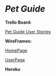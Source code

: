 # ***Pet Guide***























**Trello Board:**

[Pet Guide User Stories](https://trello.com/b/BwubSbl2/pet-guide "Trello Board")




**WireFrames:** 

[HomePage](http://i.imgur.com/Oe2ZPIi.png)

[UserPage](http://i.imgur.com/ffxtO49.png)

**Heroku**
